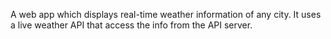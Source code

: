 A web app which displays real-time weather information of any city.
It uses a live weather API that access the info from the API server.
